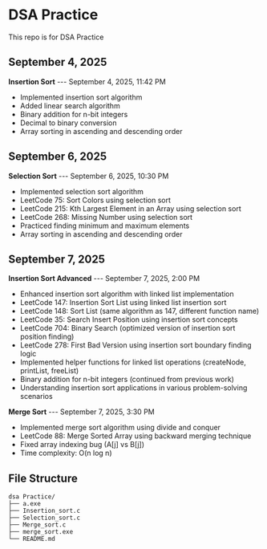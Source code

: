 # DSA Practice

This repo is for DSA Practice

## September 4, 2025

**Insertion Sort** --- September 4, 2025, 11:42 PM
- Implemented insertion sort algorithm
- Added linear search algorithm  
- Binary addition for n-bit integers
- Decimal to binary conversion
- Array sorting in ascending and descending order

## September 6, 2025

**Selection Sort** --- September 6, 2025, 10:30 PM
- Implemented selection sort algorithm
- LeetCode 75: Sort Colors using selection sort
- LeetCode 215: Kth Largest Element in an Array using selection sort
- LeetCode 268: Missing Number using selection sort
- Practiced finding minimum and maximum elements
- Array sorting in ascending and descending order

## September 7, 2025

**Insertion Sort Advanced** --- September 7, 2025, 2:00 PM
- Enhanced insertion sort algorithm with linked list implementation
- LeetCode 147: Insertion Sort List using linked list insertion sort
- LeetCode 148: Sort List (same algorithm as 147, different function name)
- LeetCode 35: Search Insert Position using insertion sort concepts
- LeetCode 704: Binary Search (optimized version of insertion sort position finding)
- LeetCode 278: First Bad Version using insertion sort boundary finding logic
- Implemented helper functions for linked list operations (createNode, printList, freeList)
- Binary addition for n-bit integers (continued from previous work)
- Understanding insertion sort applications in various problem-solving scenarios

**Merge Sort** --- September 7, 2025, 3:30 PM
- Implemented merge sort algorithm using divide and conquer
- LeetCode 88: Merge Sorted Array using backward merging technique
- Fixed array indexing bug (A[j] vs B[j])
- Time complexity: O(n log n)

## File Structure
```
dsa Practice/
├── a.exe
├── Insertion_sort.c
├── Selection_sort.c
├── Merge_sort.c
├── merge_sort.exe
└── README.md
```